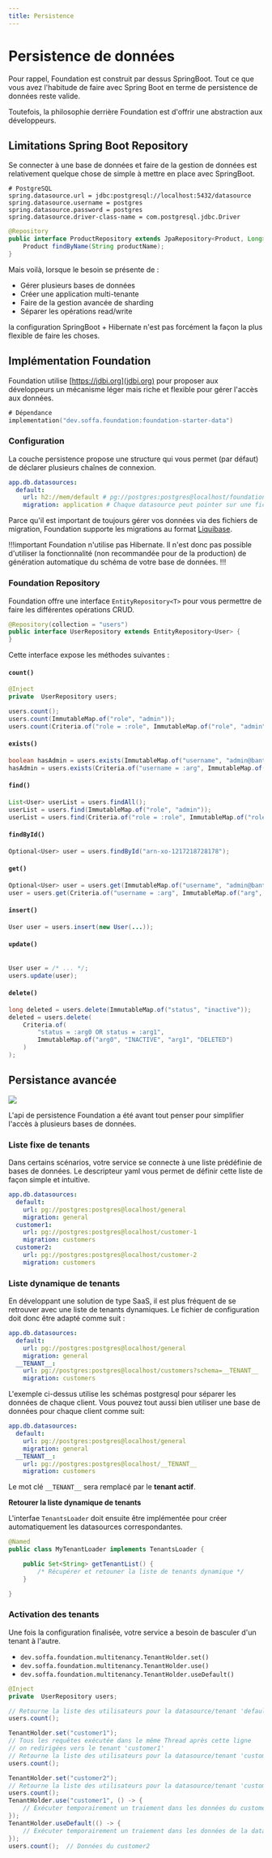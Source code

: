 ```yaml
---
title: Persistence
---
```


# Persistence de données

Pour rappel, Foundation est construit par dessus SpringBoot. 
Tout ce que vous avez l'habitude de faire avec Spring Boot en terme de persistence de données reste valide.

Toutefois, la philosophie derrière Foundation est d'offrir une abstraction aux développeurs.

## Limitations Spring Boot Repository

Se connecter à une base de données et faire de la gestion de données est relativement quelque chose de simple
à mettre en place avec SpringBoot.

```properties
# PostgreSQL
spring.datasource.url = jdbc:postgresql://localhost:5432/datasource
spring.datasource.username = postgres
spring.datasource.password = postgres
spring.datasource.driver-class-name = com.postgresql.jdbc.Driver
```

```java
@Repository
public interface ProductRepository extends JpaRepository<Product, Long> {
    Product findByName(String productName);
}
```

Mais voilà, lorsque le besoin se présente de :
- Gérer plusieurs bases de données
- Créer une application multi-tenante
- Faire de la gestion avancée de sharding
- Séparer les opérations read/write

la configuration SpringBoot + Hibernate n'est pas forcément la façon la plus flexible de faire les choses.

## Implémentation Foundation

Foundation utilise [https://jdbi.org](jdbi.org) pour proposer aux développeurs un mécanisme léger mais riche et flexible
pour gérer l'accès aux données.

```kotlin
# Dépendance
implementation("dev.soffa.foundation:foundation-starter-data")
```

### Configuration

La couche persistence propose une structure qui vous permet (par défaut) de déclarer plusieurs chaînes de connexion. 


```yaml application-default.yml
app.db.datasources:
  default:
    url: h2://mem/default # pg://postgres:postgres@localhost/foundation
    migration: application # Chaque datasource peut pointer sur une fichier de migration spécifiques

```

Parce qu'il est important de toujours gérer vos données via des fichiers de migration, Foundation supporte les migrations
au format [Liquibase](https://www.liquibase.org/). 

!!!important
Foundation n'utilise pas Hibernate. Il n'est donc pas possible d'utiliser la fonctionnalité (non recommandée pour de la production)
de génération automatique du schéma de votre base de données.
!!!


### Foundation Repository

Foundation offre une interface `EntityRepository<T>` pour vous permettre de faire les différentes opérations CRUD.

```java
@Repository(collection = "users")
public interface UserRepository extends EntityRepository<User> {
}
```

Cette interface expose les méthodes suivantes :


#### `count()`

```java
@Inject
private  UserRepository users;

users.count();
users.count(ImmutableMap.of("role", "admin"));
users.count(Criteria.of("role = :role", ImmutableMap.of("role", "admin")));
```


#### `exists()` 

```java
boolean hasAdmin = users.exists(ImmutableMap.of("username", "admin@bantu.dev"));
hasAdmin = users.exists(Criteria.of("username = :arg", ImmutableMap.of("arg", "admin@bantu.dev")));
```


#### `find()`

```java
List<User> userList = users.findAll();
userList = users.find(ImmutableMap.of("role", "admin"));
userList = users.find(Criteria.of("role = :role", ImmutableMap.of("role", "admin")));

```

#### `findById()`

```java
Optional<User> user = users.findById("arn-xo-1217218728178");

```


#### `get()` 

```java
Optional<User> user = users.get(ImmutableMap.of("username", "admin@bantu.dev"));
user = users.get(Criteria.of("username = :arg", ImmutableMap.of("arg", "admin@bantu.dev")));

```

#### `insert()` 

```java
User user = users.insert(new User(...));
```

#### `update()` 

```java

User user = /* ... */;
users.update(user);

```

#### `delete()` 

```java
long deleted = users.delete(ImmutableMap.of("status", "inactive"));
deleted = users.delete(
    Criteria.of(
        "status = :arg0 OR status = :arg1", 
        ImmutableMap.of("arg0", "INACTIVE", "arg1", "DELETED")
    )
);
```


## Persistance avancée

![](../static/img/multitenancy.png)


L'api de persistence Foundation a été avant tout penser pour simplifier l'accès à plusieurs bases de données.


### Liste fixe de tenants 

Dans certains scénarios, votre service se connecte à une liste prédéfinie de bases de données.
Le descripteur yaml vous permet de définir cette liste de façon simple et intuitive.

```yaml application-default.yml
app.db.datasources:
  default:
    url: pg://postgres:postgres@localhost/general
    migration: general
  customer1:
    url: pg://postgres:postgres@localhost/customer-1
    migration: customers
  customer2:
    url: pg://postgres:postgres@localhost/customer-2
    migration: customers  

```


### Liste dynamique de tenants

En développant une solution de type SaaS, il est plus fréquent de se retrouver avec une liste de tenants dynamiques.
Le fichier de configuration doit donc être adapté comme suit :

```yaml application-default.yml
app.db.datasources:
  default:
    url: pg://postgres:postgres@localhost/general
    migration: general
  __TENANT__:
    url: pg://postgres:postgres@localhost/customers?schema=__TENANT__
    migration: customers
```        

L'exemple ci-dessus utilise les schémas postgresql pour séparer les données de chaque client. Vous pouvez tout aussi bien
utiliser une base de données pour chaque client comme suit:

```yaml application-default.yml
app.db.datasources:
  default: 
    url: pg://postgres:postgres@localhost/general
    migration: general
  __TENANT__:
    url: pg://postgres:postgres@localhost/__TENANT__
    migration: customers
```    

Le mot clé `__TENANT__` sera remplacé par le **tenant actif**.

**Retourer la liste dynamique de tenants**

L'interfae `TenantsLoader` doit ensuite être implémentée pour créer automatiquement les datasources correspondantes.

```java
@Named
public class MyTenantLoader implements TenantsLoader {

    public Set<String> getTenantList() {
        /* Récupérer et retouner la liste de tenants dynamique */
    }

}
```

### Activation des tenants

Une fois la configuration finalisée, votre service a besoin de basculer d'un tenant à l'autre.


- `dev.soffa.foundation.multitenancy.TenantHolder.set()`
- `dev.soffa.foundation.multitenancy.TenantHolder.use()`
- `dev.soffa.foundation.multitenancy.TenantHolder.useDefault()`

```java
@Inject
private  UserRepository users;

// Retourne la liste des utilisateurs pour la datasource/tenant 'default)
users.count(); 

TenantHolder.set("customer1");
// Tous les requêtes exécutée dans le même Thread après cette ligne
// on redirigées vers le tenant 'customer1'
// Retourne la liste des utilisateurs pour la datasource/tenant 'customer1'
users.count(); 

TenantHolder.set("customer2");
// Retourne la liste des utilisateurs pour la datasource/tenant 'customer2'
users.count(); 
TenantHolder.use("customer1", () -> {
    // Exécuter temporairement un traiement dans les données du custome1
});
TenantHolder.useDefault(() -> {
    // Exécuter temporairement un traiement dans les données de la datasource par défaut
});
users.count();  // Données du customer2
```

